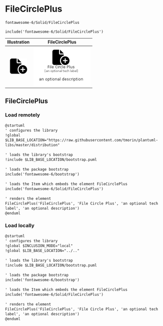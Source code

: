# FileCirclePlus


```text
fontawesome-6/Solid/FileCirclePlus
```

```text
include('fontawesome-6/Solid/FileCirclePlus')
```



| Illustration | FileCirclePlus |
| :---: | :---: |
| ![illustration for Illustration](../../fontawesome-6/Solid/FileCirclePlus.png) | ![illustration for FileCirclePlus](../../fontawesome-6/Solid/FileCirclePlus.Local.png) |




## FileCirclePlus

### Load remotely
```plantuml
@startuml
' configures the library
!global $LIB_BASE_LOCATION="https://raw.githubusercontent.com/tmorin/plantuml-libs/master/distribution"

' loads the library's bootstrap
!include $LIB_BASE_LOCATION/bootstrap.puml

' loads the package bootstrap
include('fontawesome-6/bootstrap')

' loads the Item which embeds the element FileCirclePlus
include('fontawesome-6/Solid/FileCirclePlus')

' renders the element
FileCirclePlus('FileCirclePlus', 'File Circle Plus', 'an optional tech label', 'an optional description')
@enduml
```

### Load locally
```plantuml
@startuml
' configures the library
!global $INCLUSION_MODE="local"
!global $LIB_BASE_LOCATION="../.."

' loads the library's bootstrap
!include $LIB_BASE_LOCATION/bootstrap.puml

' loads the package bootstrap
include('fontawesome-6/bootstrap')

' loads the Item which embeds the element FileCirclePlus
include('fontawesome-6/Solid/FileCirclePlus')

' renders the element
FileCirclePlus('FileCirclePlus', 'File Circle Plus', 'an optional tech label', 'an optional description')
@enduml
```


